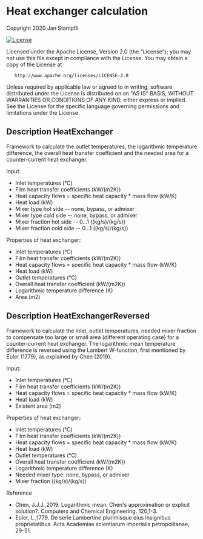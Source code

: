 # Heat exchanger calculation

Copyright 2020 Jan Stampfli

[![License](https://img.shields.io/badge/License-Apache%202.0-blue.svg)](https://opensource.org/licenses/Apache-2.0)

   Licensed under the Apache License, Version 2.0 (the "License");
   you may not use this file except in compliance with the License.
   You may obtain a copy of the License at

       http://www.apache.org/licenses/LICENSE-2.0

   Unless required by applicable law or agreed to in writing, software
   distributed under the License is distributed on an "AS IS" BASIS,
   WITHOUT WARRANTIES OR CONDITIONS OF ANY KIND, either express or implied.
   See the License for the specific language governing permissions and
   limitations under the License.

## Description HeatExchanger

Framework to calculate the outlet temperatures, the logarithmic temperature difference, the overall heat transfer coefficient and the needed area for a counter-current heat exchanger.

Input:
* Inlet temperatures (°C)
* Film heat transfer coefficients (kW/(m2K))
* Heat capacity flows = specific heat capacity * mass flow (kW/K)
* Heat load (kW)
* Mixer type hot side -- none, bypass, or admixer
* Mixer type cold side -- none, bypass, or admixer
* Mixer fraction hot side -- 0...1 ((kg/s)/(kg/s))
* Mixer fraction cold side -- 0...1 ((kg/s)/(kg/s))

Properties of heat exchanger:
* Inlet temperatures (°C)
* Film heat transfer coefficients (kW/(m2K))
* Heat capacity flows = specific heat capacity * mass flow (kW/K)
* Heat load (kW)
* Outlet temperatures (°C)
* Overall heat transfer coefficient (kW/(m2K))
* Logarithmic temperature difference (K)
* Area (m2)

## Description HeatExchangerReversed

Framework to calculate the inlet, outlet temperatures, needed mixer fraction to compensate too large or small area (different operating case) for a counter-current heat exchanger. The logarithmic mean temperature difference is reversed using the Lambert W-function, first mentioned by Euler (1779), as explained by Chen (2019).

Input:
* Inlet temperatures (°C)
* Film heat transfer coefficients (kW/(m2K))
* Heat capacity flows = specific heat capacity * mass flow (kW/K)
* Heat load (kW)
* Existent area (m2)

Properties of heat exchanger:
* Inlet temperatures (°C)
* Film heat transfer coefficients (kW/(m2K))
* Heat capacity flows = specific heat capacity * mass flow (kW/K)
* Heat load (kW)
* Outlet temperatures (°C)
* Overall heat transfer coefficient (kW/(m2K))
* Logarithmic temperature difference (K)
* Needed mixer type: none, bypass, or admixer
* Mixer fraction ((kg/s)/(kg/s))

Reference
* Chen, J.J.J.,2019. Logarithmic mean: Chen's approximation or explicit solution?. Computers and Chemical Engineering. 120,1-3.
* Euler, L.,1779. De serie Lambertine plurimisque eius insignibus proprietatibus. Acta Academiae scientiarum imperialis petropolitanae, 29-51.
